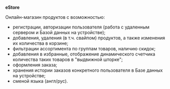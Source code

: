 **eStore**
 
 Онлайн-магазин продуктов с возможностью:

- регистрации, авторизации пользователя (работа с удаленным сервером и Базой данных на устройстве); 
- добавления, удаления (в т.ч. свайпом) продуктов, а также изменения их количества в корзине;
- фильтрации ассортимента по группам товаров, наличию скидок;
- добавления в избранные, отображение динамического счетчика количества таких товаров в "выдвижной шторке";
- оформления заказа;
- хранения истории заказов конкретного пользователя в Базе данных на устройстве; 
- сменой языка (англ/рус).

